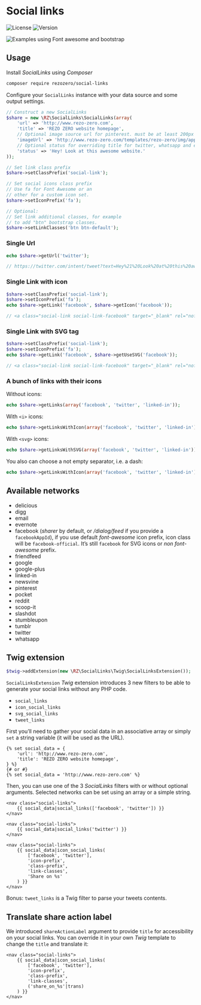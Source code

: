 # Social links

![License](https://img.shields.io/packagist/l/rezozero/social-links.svg?style=flat)
![Version](https://img.shields.io/packagist/v/rezozero/social-links.svg?style=flat)

![Examples using Font awesome and bootstrap](test/examples.png)

## Usage

Install *SocialLinks* using *Composer*

```bash
composer require rezozero/social-links
```

Configure your `SocialLinks` instance with your data source and some
output settings.

```php
// Construct a new SocialLinks
$share = new \RZ\SocialLinks\SocialLinks(array(
    'url' => 'http://www.rezo-zero.com',
    'title' => 'REZO ZERO website homepage',
    // Optional image source url for pinterest. must be at least 200px by 200px, if you intent to use for facebook
    'imageUrl' => 'http://www.rezo-zero.com/templates/rezo-zero/img/apple-icon.png',
    // Optional status for overriding title for twitter, whatsapp and emails body
    'status' => 'Hey! Look at this awesome website.'
));

// Set link class prefix
$share->setClassPrefix('social-link');

// Set social icons class prefix
// Use fa for Font Awesome or an
// other for a custom icon set.
$share->setIconPrefix('fa');

// Optional:
// Set link additional classes, for example
// to add "btn" bootstrap classes.
$share->setLinkClasses('btn btn-default');
```

### Single Url

```php
echo $share->getUrl('twitter');

// https://twitter.com/intent/tweet?text=Hey%21%20Look%20at%20this%20awesome%20website.%20%E2%80%94%20http%3A%2F%2Fwww.rezo-zero.com
```

### Single Link with icon

```php
$share->setClassPrefix('social-link');
$share->setIconPrefix('fa');
echo $share->getLink('facebook', $share->getIcon('facebook'));

// <a class="social-link social-link-facebook" target="_blank" rel="nofollow" href="https://www.facebook.com/sharer/sharer.php?u=http%3A%2F%2Fwww.rezo-zero.com"><i class="social-link-icon fa fa-facebook-official"></i><span class="social-link-name">Facebook</span></a>
```

### Single Link with SVG <use> tag

```php
$share->setClassPrefix('social-link');
$share->setIconPrefix('fa');
echo $share->getLink('facebook', $share->getUseSVG('facebook'));

// <a class="social-link social-link-facebook" target="_blank" rel="nofollow" href="https://www.facebook.com/sharer/sharer.php?u=http%3A%2F%2Fwww.rezo-zero.com"><svg class="social-link-icon fa fa-facebook-official"><use xlink:href="#fa-facebook"></use></svg><span class="social-link-name">Facebook</span></a>
```

### A bunch of links with their icons

Without icons:

```php
echo $share->getLinks(array('facebook', 'twitter', 'linked-in'));
```

With `<i>` icons:

```php
echo $share->getLinksWithIcon(array('facebook', 'twitter', 'linked-in'));
```

With `<svg>` icons:

```php
echo $share->getLinksWithSVG(array('facebook', 'twitter', 'linked-in'));
```

You also can choose a not empty separator, i.e. a dash:

```php
echo $share->getLinksWithIcon(array('facebook', 'twitter', 'linked-in'), ' - ');
```

## Available networks

* delicious
* digg
* email
* evernote
* facebook (*sharer* by default, or */dialog/feed* if you provide a `facebookAppId`), if you use default *font-awesome* icon prefix, icon class will be `facebook-official`. It’s still `facebook` for SVG icons or *non font-awesome* prefix.
* friendfeed
* google
* google-plus
* linked-in
* newsvine
* pinterest
* pocket
* reddit
* scoop-it
* slashdot
* stumbleupon
* tumblr
* twitter
* whatsapp

## Twig extension

```php
$twig->addExtension(new \RZ\SocialLinks\Twig\SocialLinksExtension());
```

`SocialLinksExtension` *Twig* extension introduces 3 new filters to be able 
to generate your social links without any PHP code.

* `social_links`
* `icon_social_links`
* `svg_social_links`
* `tweet_links`

First you’ll need to gather your social data in an associative array or 
simply `set` a string variable (it will be used as the URL).

```twig
{% set social_data = {
    'url': 'http://www.rezo-zero.com',
    'title': 'REZO ZERO website homepage',
} %}
{# or #}
{% set social_data = 'http://www.rezo-zero.com' %}
```

Then, you can use one of the 3 *SocialLinks* filters with or without optional
arguments. Selected networks can be set using an array or a simple string.

```twig
<nav class="social-links">
    {{ social_data|social_links(['facebook', 'twitter']) }}
</nav>

<nav class="social-links">
    {{ social_data|social_links('twitter') }}
</nav>

<nav class="social-links">
    {{ social_data|icon_social_links(
        ['facebook', 'twitter'], 
        'icon-prefix', 
        'class-prefix', 
        'link-classes', 
        'Share on %s'
    ) }}
</nav>
```

Bonus: `tweet_links` is a Twig filter to parse your tweets contents.

## Translate share action label

We introduced `shareActionLabel` argument to provide `title` for accessibility on your social links. You can override it in your own *Twig* template to change the `title` and translate it:

```twig
<nav class="social-links">
    {{ social_data|icon_social_links(
        ['facebook', 'twitter'], 
        'icon-prefix', 
        'class-prefix', 
        'link-classes', 
        ('share_on_%s'|trans)
    ) }}
</nav>
```
